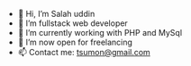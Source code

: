 - 👋 Hi, I’m Salah uddin
- 👀 I’m fullstack web developer
- 🌱 I’m currently working with PHP and MySql
- 💞️ I’m now open for freelancing
- 📫 Contact me: tsumon@gmail.com

<!---
sofobd/sofobd is a ✨ special ✨ repository because its `README.md` (this file) appears on your GitHub profile.
You can click the Preview link to take a look at your changes.
--->
